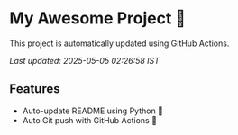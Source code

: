 # My Awesome Project 🚀

This project is automatically updated using GitHub Actions.

_Last updated: 2025-05-05 02:26:58 IST_

## Features
- Auto-update README using Python 🐍
- Auto Git push with GitHub Actions 🤖
